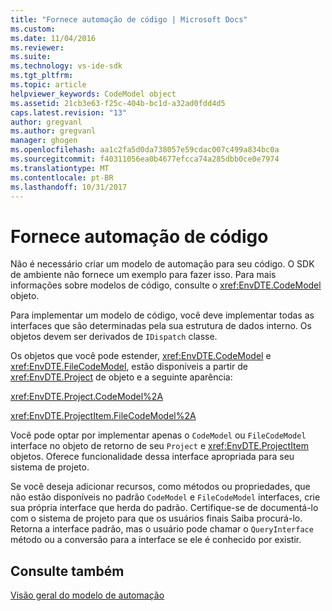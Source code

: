 ```yaml
---
title: "Fornece automação de código | Microsoft Docs"
ms.custom: 
ms.date: 11/04/2016
ms.reviewer: 
ms.suite: 
ms.technology: vs-ide-sdk
ms.tgt_pltfrm: 
ms.topic: article
helpviewer_keywords: CodeModel object
ms.assetid: 21cb3e63-f25c-404b-bc1d-a32ad0fdd4d5
caps.latest.revision: "13"
author: gregvanl
ms.author: gregvanl
manager: ghogen
ms.openlocfilehash: aa1c2fa5d0da738057e59cdac007c499a834bc0a
ms.sourcegitcommit: f40311056ea0b4677efcca74a285dbb0ce0e7974
ms.translationtype: MT
ms.contentlocale: pt-BR
ms.lasthandoff: 10/31/2017
---
```

# <a name="providing-automation-for-code"></a>Fornece automação de código
Não é necessário criar um modelo de automação para seu código. O SDK de ambiente não fornece um exemplo para fazer isso. Para mais informações sobre modelos de código, consulte o <xref:EnvDTE.CodeModel> objeto.  
  
 Para implementar um modelo de código, você deve implementar todas as interfaces que são determinadas pela sua estrutura de dados interno. Os objetos devem ser derivados de `IDispatch` classe.  
  
 Os objetos que você pode estender, <xref:EnvDTE.CodeModel> e <xref:EnvDTE.FileCodeModel>, estão disponíveis a partir de <xref:EnvDTE.Project> de objeto e a seguinte aparência:  
  
 <xref:EnvDTE.Project.CodeModel%2A>  
  
 <xref:EnvDTE.ProjectItem.FileCodeModel%2A>  
  
 Você pode optar por implementar apenas o `CodeModel` ou `FileCodeModel` interface no objeto de retorno de seu `Project` e <xref:EnvDTE.ProjectItem> objetos. Oferece funcionalidade dessa interface apropriada para seu sistema de projeto.  
  
 Se você deseja adicionar recursos, como métodos ou propriedades, que não estão disponíveis no padrão `CodeModel` e `FileCodeModel` interfaces, crie sua própria interface que herda do padrão. Certifique-se de documentá-lo com o sistema de projeto para que os usuários finais Saiba procurá-lo. Retorna a interface padrão, mas o usuário pode chamar o `QueryInterface` método ou a conversão para a interface se ele é conhecido por existir.  
  
## <a name="see-also"></a>Consulte também  
 [Visão geral do modelo de automação](../../extensibility/internals/automation-model-overview.md)